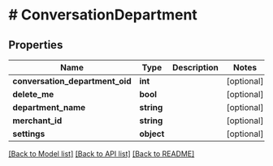 # # ConversationDepartment

## Properties

Name | Type | Description | Notes
------------ | ------------- | ------------- | -------------
**conversation_department_oid** | **int** |  | [optional]
**delete_me** | **bool** |  | [optional]
**department_name** | **string** |  | [optional]
**merchant_id** | **string** |  | [optional]
**settings** | **object** |  | [optional]

[[Back to Model list]](../../README.md#models) [[Back to API list]](../../README.md#endpoints) [[Back to README]](../../README.md)
